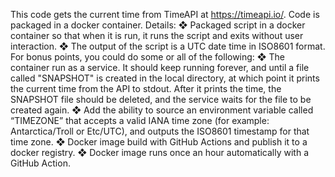This code gets the current time from TimeAPI at https://timeapi.io/. Code is packaged in a docker container. 
Details:
❖ Packaged script in a docker container so that when it is run, it runs the script and exits
without user interaction.
❖ The output of the script is a UTC date time in ISO8601 format.
For bonus points, you could do some or all of the following:
❖ The container run as a service. It should keep running forever, and until a file called
"SNAPSHOT" is created in the local directory, at which point it prints the current time from the API
to stdout. After it prints the time, the SNAPSHOT file should be deleted, and the service 
waits for the file to be created again.
❖ Add the ability to source an environment variable called “TIMEZONE” that accepts a valid IANA
time zone (for example: Antarctica/Troll or Etc/UTC), and outputs the ISO8601 timestamp for that
time zone.
❖ Docker image build with GitHub Actions  and publish it to a docker registry.
❖ Docker image runs once an hour automatically with a GitHub Action.
